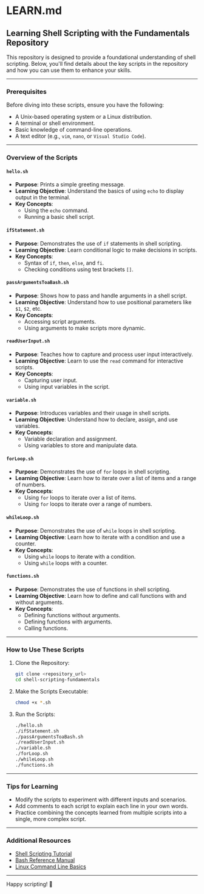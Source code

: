 # LEARN.md

## Learning Shell Scripting with the Fundamentals Repository

This repository is designed to provide a foundational understanding of shell scripting. Below, you'll find details about the key scripts in the repository and how you can use them to enhance your skills.

---

### Prerequisites

Before diving into these scripts, ensure you have the following:

- A Unix-based operating system or a Linux distribution.
- A terminal or shell environment.
- Basic knowledge of command-line operations.
- A text editor (e.g., `vim`, `nano`, or `Visual Studio Code`).

---

### Overview of the Scripts

#### `hello.sh`
- **Purpose**: Prints a simple greeting message.
- **Learning Objective**: Understand the basics of using `echo` to display output in the terminal.
- **Key Concepts**:
  - Using the `echo` command.
  - Running a basic shell script.

#### `ifStatement.sh`
- **Purpose**: Demonstrates the use of `if` statements in shell scripting.
- **Learning Objective**: Learn conditional logic to make decisions in scripts.
- **Key Concepts**:
  - Syntax of `if`, `then`, `else`, and `fi`.
  - Checking conditions using test brackets `[]`.

#### `passArgumentsToaBash.sh`
- **Purpose**: Shows how to pass and handle arguments in a shell script.
- **Learning Objective**: Understand how to use positional parameters like `$1`, `$2`, etc.
- **Key Concepts**:
  - Accessing script arguments.
  - Using arguments to make scripts more dynamic.

#### `readUserInput.sh`
- **Purpose**: Teaches how to capture and process user input interactively.
- **Learning Objective**: Learn to use the `read` command for interactive scripts.
- **Key Concepts**:
  - Capturing user input.
  - Using input variables in the script.

#### `variable.sh`
- **Purpose**: Introduces variables and their usage in shell scripts.
- **Learning Objective**: Understand how to declare, assign, and use variables.
- **Key Concepts**:
  - Variable declaration and assignment.
  - Using variables to store and manipulate data.

#### `forLoop.sh`
- **Purpose**: Demonstrates the use of `for` loops in shell scripting.
- **Learning Objective**: Learn how to iterate over a list of items and a range of numbers.
- **Key Concepts**:
  - Using `for` loops to iterate over a list of items.
  - Using `for` loops to iterate over a range of numbers.

#### `whileLoop.sh`
- **Purpose**: Demonstrates the use of `while` loops in shell scripting.
- **Learning Objective**: Learn how to iterate with a condition and use a counter.
- **Key Concepts**:
  - Using `while` loops to iterate with a condition.
  - Using `while` loops with a counter.

#### `functions.sh`
- **Purpose**: Demonstrates the use of functions in shell scripting.
- **Learning Objective**: Learn how to define and call functions with and without arguments.
- **Key Concepts**:
  - Defining functions without arguments.
  - Defining functions with arguments.
  - Calling functions.

---

### How to Use These Scripts

1. Clone the Repository:
   ```bash
   git clone <repository_url>
   cd shell-scripting-fundamentals
   ```

2. Make the Scripts Executable:
   ```bash
   chmod +x *.sh
   ```

3. Run the Scripts:
   ```bash
   ./hello.sh
   ./ifStatement.sh
   ./passArgumentsToaBash.sh
   ./readUserInput.sh
   ./variable.sh
   ./forLoop.sh
   ./whileLoop.sh
   ./functions.sh
   ```

---

### Tips for Learning

- Modify the scripts to experiment with different inputs and scenarios.
- Add comments to each script to explain each line in your own words.
- Practice combining the concepts learned from multiple scripts into a single, more complex script.

---

### Additional Resources

- [Shell Scripting Tutorial](https://www.shellscript.sh/)
- [Bash Reference Manual](https://www.gnu.org/software/bash/manual/bash.html)
- [Linux Command Line Basics](https://linuxcommand.org/)

---

Happy scripting! 🚀
